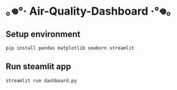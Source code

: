 # ｡𖦹°‧ Air-Quality-Dashboard ‧°𖦹｡

## Setup environment
```
pip install pandas matplotlib seaborn streamlit
```

## Run steamlit app
```
streamlit run dashboard.py
```
